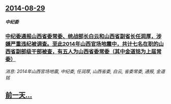 ## [2014-08-29](/news/2014/08/29/index.md)

##### 中纪委
### [中纪委通报山西省委常委、统战部长白云和山西省副省长任润厚，涉嫌严重违纪被调查。至此2014年山西官场地震中，共计七名在职的山西省副部级干部被查，有五人为山西省委常委（其中金道铭为上届常委） ](/news/2014/08/29/中纪委通报山西省委常委-统战部长白云和山西省副省长任润厚-涉嫌严重违纪被调查-至此2014年山西官场地震中-共计七名在职.md)
_消息: 2014年山西官场地震, 中纪委, 任润厚, 山西省委, 白云, 省委常委, 通报, 金道铭_

## [前一天...](/news/2014/08/28/index.md)

